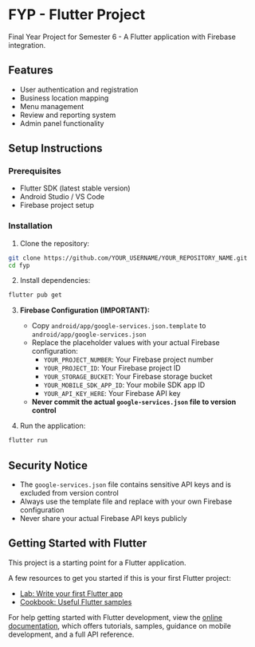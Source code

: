 # FYP - Flutter Project

Final Year Project for Semester 6 - A Flutter application with Firebase integration.

## Features

- User authentication and registration
- Business location mapping
- Menu management
- Review and reporting system
- Admin panel functionality

## Setup Instructions

### Prerequisites

- Flutter SDK (latest stable version)
- Android Studio / VS Code
- Firebase project setup

### Installation

1. Clone the repository:
```bash
git clone https://github.com/YOUR_USERNAME/YOUR_REPOSITORY_NAME.git
cd fyp
```

2. Install dependencies:
```bash
flutter pub get
```

3. **Firebase Configuration (IMPORTANT):**
   - Copy `android/app/google-services.json.template` to `android/app/google-services.json`
   - Replace the placeholder values with your actual Firebase configuration:
     - `YOUR_PROJECT_NUMBER`: Your Firebase project number
     - `YOUR_PROJECT_ID`: Your Firebase project ID
     - `YOUR_STORAGE_BUCKET`: Your Firebase storage bucket
     - `YOUR_MOBILE_SDK_APP_ID`: Your mobile SDK app ID
     - `YOUR_API_KEY_HERE`: Your Firebase API key
   - **Never commit the actual `google-services.json` file to version control**

4. Run the application:
```bash
flutter run
```

## Security Notice

- The `google-services.json` file contains sensitive API keys and is excluded from version control
- Always use the template file and replace with your own Firebase configuration
- Never share your actual Firebase API keys publicly

## Getting Started with Flutter

This project is a starting point for a Flutter application.

A few resources to get you started if this is your first Flutter project:

- [Lab: Write your first Flutter app](https://docs.flutter.dev/get-started/codelab)
- [Cookbook: Useful Flutter samples](https://docs.flutter.dev/cookbook)

For help getting started with Flutter development, view the
[online documentation](https://docs.flutter.dev/), which offers tutorials,
samples, guidance on mobile development, and a full API reference.
